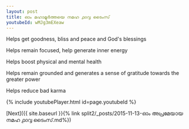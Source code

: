 ```yaml
---
layout: post
title: ഓം മഹാമൂർത്തയെ നമഹ ൧൦൮ ടൈംസ്
youtubeId: wMJg3mEXeaw
---
```

 
 
Helps get goodness, bliss and peace and God's blessings
 
Helps remain focused, help generate inner energy 
 
Helps boost physical and mental health 
 
Helps remain grounded and generates a sense of gratitude towards the greater power 
 
Helps reduce bad karma
 
 
 
 


{% include youtubePlayer.html id=page.youtubeId %}
 
[Next]({{ site.baseurl }}{% link  split2/_posts/2015-11-13-ഓം അപ്രമേയായ നമഹ ൧൦൮ ടൈംസ്.md%})
 
